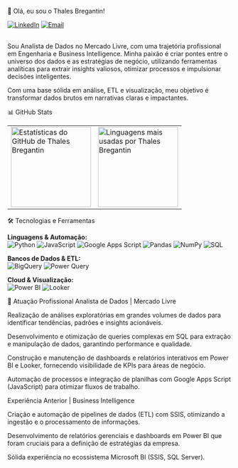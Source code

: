 👋 Olá, eu sou o Thales Bregantin!
<div align="left">
<a href="https://www.linkedin.com/in/thales-bregantin/" target="_blank"><img src="https://img.shields.io/badge/LinkedIn-0077B5?style=for-the-badge&logo=linkedin&logoColor=white" alt="LinkedIn"></a>
<a href="mailto:thales.bregantin@mercadolivre.com"><img src="https://img.shields.io/badge/Email-D14836?style=for-the-badge&logo=gmail&logoColor=white" alt="Email"></a>
</div>

<br>

Sou Analista de Dados no Mercado Livre, com uma trajetória profissional em Engenharia e Business Intelligence. Minha paixão é criar pontes entre o universo dos dados e as estratégias de negócio, utilizando ferramentas analíticas para extrair insights valiosos, otimizar processos e impulsionar decisões inteligentes.

Com uma base sólida em análise, ETL e visualização, meu objetivo é transformar dados brutos em narrativas claras e impactantes.

📊 GitHub Stats
<!--
Atenção: A imagem de estatísticas do GitHub pode falhar ocasionalmente.
Isso geralmente é um problema temporário com o serviço que gera a imagem.
-->

<div align="center">
<table>
<tr>
<td>
<img height="180em" src="https://github-readme-stats.vercel.app/api?username=ThalesBreg&show_icons=true&theme=tokyonight&include_all_commits=true&count_private=true" alt="Estatísticas do GitHub de Thales Bregantin"/>
</td>
<td>
<img height="180em" src="https://github-readme-stats.vercel.app/api/top-langs/?username=ThalesBreg&layout=compact&langs_count=7&theme=tokyonight" alt="Linguagens mais usadas por Thales Bregantin"/>
</td>
</tr>
</table>
</div>

🛠️ Tecnologias e Ferramentas
<p align="left">
<strong>Linguagens & Automação:</strong><br>
<img src="https://img.shields.io/badge/Python-3776AB?style=for-the-badge&logo=python&logoColor=white" alt="Python">
<img src="https://img.shields.io/badge/JavaScript-F7DF1E?style=for-the-badge&logo=javascript&logoColor=black" alt="JavaScript">
<img src="https://img.shields.io/badge/Google_Apps_Script-4285F4?style=for-the-badge&logo=googleappsscript&logoColor=white" alt="Google Apps Script">
<img src="https://img.shields.io/badge/Pandas-150458?style=for-the-badge&logo=pandas&logoColor=white" alt="Pandas">
<img src="https://img.shields.io/badge/NumPy-013243?style=for-the-badge&logo=numpy&logoColor=white" alt="NumPy">
<img src="https://img.shields.io/badge/SQL-4479A1?style=for-the-badge&logo=mysql&logoColor=white" alt="SQL">
</p>
<p align="left">
<strong>Bancos de Dados & ETL:</strong><br>
<img src="https://img.shields.io/badge/BigQuery-4285F4?style=for-the-badge&logo=google-cloud&logoColor=white" alt="BigQuery">
<img src="https://img.shields.io/badge/Power_Query-217346?style=for-the-badge&logo=microsoft-excel&logoColor=white" alt="Power Query">
</p>
<p align="left">
<strong>Cloud & Visualização:</strong><br>
<img src="https://img.shields.io/badge/PowerBI-F2C811?style=for-the-badge&logo=power-bi&logoColor=black" alt="Power BI">
<img src="https://img.shields.io/badge/Looker-4285F4?style=for-the-badge&logo=looker&logoColor=white" alt="Looker">
</p>
<p align="left">

🚀 Atuação Profissional
Analista de Dados | Mercado Livre

Realização de análises exploratórias em grandes volumes de dados para identificar tendências, padrões e insights acionáveis.

Desenvolvimento e otimização de queries complexas em SQL para extração e manipulação de dados, garantindo performance e qualidade.

Construção e manutenção de dashboards e relatórios interativos em Power BI e Looker, fornecendo visibilidade de KPIs para áreas de negócio.

Automação de processos e integração de planilhas com Google Apps Script (JavaScript) para otimizar fluxos de trabalho.

Experiência Anterior | Business Intelligence

Criação e automação de pipelines de dados (ETL) com SSIS, otimizando a ingestão e o processamento de informações.

Desenvolvimento de relatórios gerenciais e dashboards em Power BI que foram cruciais para a definição de estratégias da empresa.

Sólida experiência no ecossistema Microsoft BI (SSIS, SQL Server).
